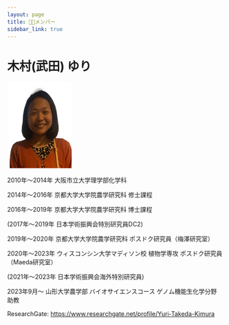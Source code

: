 ```yaml
---
layout: page
title: 👩‍🏫メンバー
sidebar_link: true
---
```



# **木村(武田) ゆり** 

![Yuri Kimura](category/Yuri2.jpg)   

2010年〜2014年 大阪市立大学理学部化学科 

2014年〜2016年 京都大学大学院農学研究科 修士課程  

2016年〜2019年 京都大学大学院農学研究科 博士課程

  (2017年〜2019年 日本学術振興会特別研究員DC2)

2019年〜2020年 京都大学大学院農学研究科 ポスドク研究員（梅澤研究室）

2020年〜2023年 ウィスコンシン大学マディソン校 植物学専攻 ポスドク研究員（Maeda研究室）

  (2021年〜2023年 日本学術振興会海外特別研究員)

2023年9月〜 山形大学農学部 バイオサイエンスコース ゲノム機能生化学分野 助教

ResearchGate: https://www.researchgate.net/profile/Yuri-Takeda-Kimura


